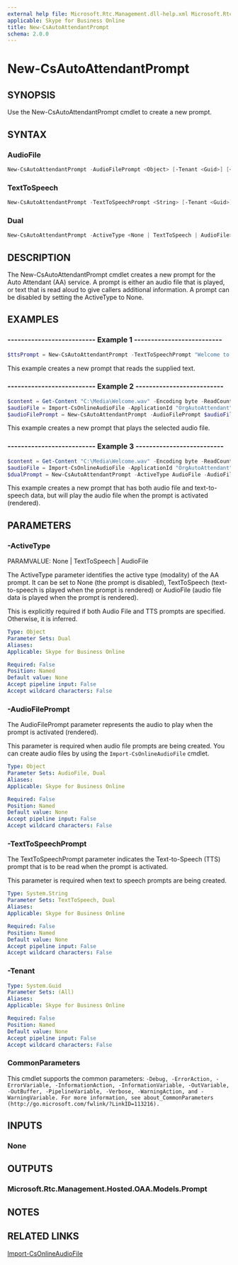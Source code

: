```yaml
---
external help file: Microsoft.Rtc.Management.dll-help.xml Microsoft.Rtc.Management.Hosted.dll-help.xml
applicable: Skype for Business Online
title: New-CsAutoAttendantPrompt
schema: 2.0.0
---
```


# New-CsAutoAttendantPrompt

## SYNOPSIS
Use the New-CsAutoAttendantPrompt cmdlet to create a new prompt.

## SYNTAX

### AudioFile
```powershell
New-CsAutoAttendantPrompt -AudioFilePrompt <Object> [-Tenant <Guid>] [<CommonParameters>]
```

### TextToSpeech
```powershell
New-CsAutoAttendantPrompt -TextToSpeechPrompt <String> [-Tenant <Guid>] [<CommonParameters>]
```

### Dual
```powershell
New-CsAutoAttendantPrompt -ActiveType <None | TextToSpeech | AudioFile> -AudioFilePrompt <Object> -TextToSpeechPrompt <String> [-Tenant <Guid>] [<CommonParameters>]
```

## DESCRIPTION
The New-CsAutoAttendantPrompt cmdlet creates a new prompt for the Auto Attendant (AA) service. A prompt is either an audio file that is played, or text that is read aloud to give callers additional information. A prompt can be disabled by setting the ActiveType to None.


## EXAMPLES

### -------------------------- Example 1 --------------------------
```powershell
$ttsPrompt = New-CsAutoAttendantPrompt -TextToSpeechPrompt "Welcome to Contoso!"
```

This example creates a new prompt that reads the supplied text.


### -------------------------- Example 2 --------------------------
```powershell
$content = Get-Content "C:\Media\Welcome.wav" -Encoding byte -ReadCount 0
$audioFile = Import-CsOnlineAudioFile -ApplicationId "OrgAutoAttendant" -FileName "hello.wav" -Content $content
$audioFilePrompt = New-CsAutoAttendantPrompt -AudioFilePrompt $audioFile
```

This example creates a new prompt that plays the selected audio file.

### -------------------------- Example 3 --------------------------
```powershell
$content = Get-Content "C:\Media\Welcome.wav" -Encoding byte -ReadCount 0
$audioFile = Import-CsOnlineAudioFile -ApplicationId "OrgAutoAttendant" -FileName "hello.wav" -Content $content
$dualPrompt = New-CsAutoAttendantPrompt -ActiveType AudioFile -AudioFilePrompt $audioFile -TextToSpeechPrompt "Welcome to Contoso!"
```

This example creates a new prompt that has both audio file and text-to-speech data, but will play the audio file when the prompt is activated (rendered).


## PARAMETERS

### -ActiveType
PARAMVALUE: None | TextToSpeech | AudioFile

The ActiveType parameter identifies the active type (modality) of the AA prompt. It can be set to None (the prompt is disabled), TextToSpeech (text-to-speech is played when the prompt is rendered) or AudioFile (audio file data is played when the prompt is rendered).

This is explicitly required if both Audio File and TTS prompts are specified. Otherwise, it is inferred.


```yaml
Type: Object
Parameter Sets: Dual
Aliases:
Applicable: Skype for Business Online

Required: False
Position: Named
Default value: None
Accept pipeline input: False
Accept wildcard characters: False
```

### -AudioFilePrompt
The AudioFilePrompt parameter represents the audio to play when the prompt is activated (rendered).

This parameter is required when audio file prompts are being created. You can create audio files by using the `Import-CsOnlineAudioFile` cmdlet.


```yaml
Type: Object
Parameter Sets: AudioFile, Dual
Aliases:
Applicable: Skype for Business Online

Required: False
Position: Named
Default value: None
Accept pipeline input: False
Accept wildcard characters: False
```

### -TextToSpeechPrompt
The TextToSpeechPrompt parameter indicates the Text-to-Speech (TTS) prompt that is to be read when the prompt is activated.

This parameter is required when text to speech prompts are being created.


```yaml
Type: System.String
Parameter Sets: TextToSpeech, Dual
Aliases:
Applicable: Skype for Business Online

Required: False
Position: Named
Default value: None
Accept pipeline input: False
Accept wildcard characters: False
```

### -Tenant

```yaml
Type: System.Guid
Parameter Sets: (All)
Aliases:
Applicable: Skype for Business Online

Required: False
Position: Named
Default value: None
Accept pipeline input: False
Accept wildcard characters: False
```

### CommonParameters
This cmdlet supports the common parameters: `-Debug, -ErrorAction, -ErrorVariable, -InformationAction, -InformationVariable, -OutVariable, -OutBuffer, -PipelineVariable, -Verbose, -WarningAction, and -WarningVariable. For more information, see about_CommonParameters (http://go.microsoft.com/fwlink/?LinkID=113216).`

## INPUTS

### None


## OUTPUTS

### Microsoft.Rtc.Management.Hosted.OAA.Models.Prompt


## NOTES

## RELATED LINKS

[Import-CsOnlineAudioFile](Import-CsOnlineAudioFile.md)

